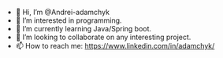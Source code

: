 - 👋 Hi, I’m @Andrei-adamchyk
- 👀 I’m interested in programming.
- 🌱 I’m currently learning Java/Spring boot.
- 💞️ I’m looking to collaborate on any interesting project.
- 📫 How to reach me: https://www.linkedin.com/in/adamchyk/

<!---
Andrei-adamchyk/Andrei-adamchyk is a ✨ special ✨ repository because its `README.md` (this file) appears on your GitHub profile.
You can click the Preview link to take a look at your changes.
--->
